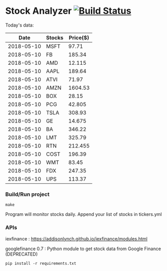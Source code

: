 # Stock Analyzer [![Build Status](https://travis-ci.org/ogoyal/StockAnalyzer.svg?branch=master)](https://travis-ci.org/ogoyal/StockAnalyzer)

Today's data:

| Date| Stocks| Price($) | 
| --- | --- | ---  | 
| 2018-05-10| MSFT| 97.71 | 
| 2018-05-10| FB| 185.34 | 
| 2018-05-10| AMD| 12.115 | 
| 2018-05-10| AAPL| 189.64 | 
| 2018-05-10| ATVI| 71.97 | 
| 2018-05-10| AMZN| 1604.53 | 
| 2018-05-10| BOX| 28.15 | 
| 2018-05-10| PCG| 42.805 | 
| 2018-05-10| TSLA| 308.93 | 
| 2018-05-10| GE| 14.675 | 
| 2018-05-10| BA| 346.22 | 
| 2018-05-10| LMT| 325.79 | 
| 2018-05-10| RTN| 212.455 | 
| 2018-05-10| COST| 196.39 | 
| 2018-05-10| WMT| 83.45 | 
| 2018-05-10| FDX| 247.35 | 
| 2018-05-10| UPS| 113.37 | 

### Build/Run project

```
make
```

Program will monitor stocks daily. Append your list of stocks in tickers.yml

### APIs
iexfinance : https://addisonlynch.github.io/iexfinance/modules.html

googlefinance 0.7 : Python module to get stock data from Google Finance (DEPRECATED)

```
pip install -r requirements.txt
```
